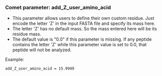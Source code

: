 ### Comet parameter: add_Z_user_amino_acid

- This parameter allows users to define their own custom residue. Just
encode the letter 'Z' in the input FASTA file and specify its mass here.
- The letter 'Z' has no default mass.  So the mass entered here will
be its residue mass.
- The default value is "0.0" if this parameter is missing.  If any peptide
contains the letter 'Z' while this parameter value is set to 0.0, that
peptide will not be analyzed.

Example:
```
add_Z_user_amino_acid = 15.9949
```
